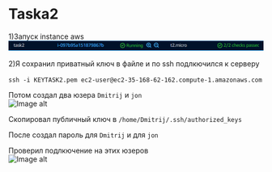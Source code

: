# Taska2
1)Запуск instance aws 
![Image alt](https://github.com/vazikk/Taska2/blob/main/image1.png)

2)Я сохранил приватный ключ в файле и по ssh подлкючился к серверу <br>

```ssh -i KEYTASK2.pem ec2-user@ec2-35-168-62-162.compute-1.amazonaws.com```

Потом создал два юзера ```Dmitrij``` и ```jon``` <br>
![Image alt](https://github.com/vazikk/Taska2/blob/main/image2.png)

Скопировал публичный ключ в ```/home/Dmitrij/.ssh/authorized_keys```<br>
  
После создал пароль для ```Dmitrij``` и для ```jon```<br>
  
Проверил подлкючение на этих юзеров <br>
![Image alt](https://github.com/vazikk/Taska2/blob/main/image3.png)





